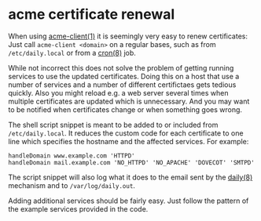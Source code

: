 # acme certificate renewal

When using [acme-client(1)](https://man.openbsd.org/acme-client) it is seemingly very easy to renew certificates: Just call `acme-client <domain>` on a regular bases, such as from `/etc/daily.local` or from a [cron(8)](https://man.openbsd.org/cron) job.

While not incorrect this does not solve the problem of getting running services to use the updated certificates. Doing this on a host that use a number of services and a number of different certifictaes gets tedious quickly. Also you might reload e.g. a web server several times when multiple certificates are updated which is unnecessary. And you may want to be notified when certificates change or when something goes wrong.

The shell script snippet is meant to be added to or included from `/etc/daily.local`. It reduces the custom code for each certificate to one line which specifies the hostname and the affected services. For example:
```
handleDomain www.example.com 'HTTPD'
handleDomain mail.example.com 'NO_HTTPD' 'NO_APACHE' 'DOVECOT' 'SMTPD'
```

The script snippet will also log what it does to the email sent by the [daily(8)](https://man.openbsd.org/daily) mechanism and to `/var/log/daily.out`.

Adding additional services should be fairly easy. Just follow the pattern of the example services provided in the code.
